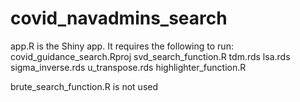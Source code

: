 # covid_navadmins_search

app.R is the Shiny app. It requires the following to run:
  covid_guidance_search.Rproj
  svd_search_function.R
  tdm.rds
  lsa.rds
  sigma_inverse.rds
  u_transpose.rds
  highlighter_function.R
  
brute_search_function.R is not used
